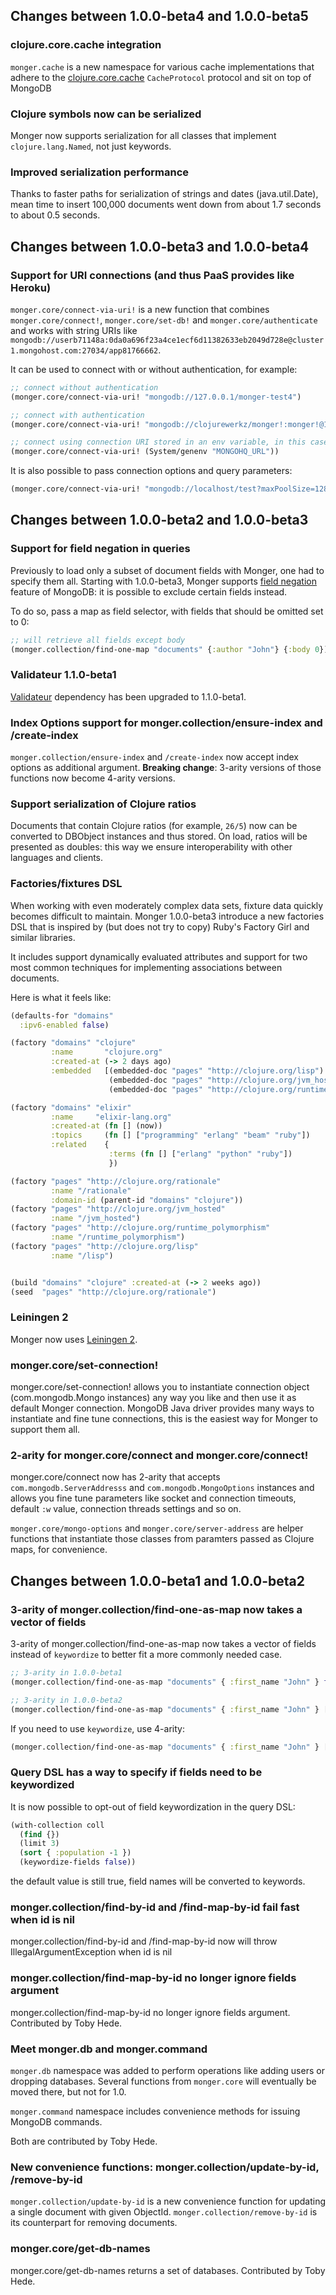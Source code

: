 ## Changes between 1.0.0-beta4 and 1.0.0-beta5

### clojure.core.cache integration

`monger.cache` is a new namespace for various cache implementations that adhere to the [clojure.core.cache](github.com/clojure/core.cache) `CacheProtocol` protocol
and sit on top of MongoDB


### Clojure symbols now can be serialized

Monger now supports serialization for all classes that implement `clojure.lang.Named`, not just keywords.


### Improved serialization performance

Thanks to faster paths for serialization of strings and dates (java.util.Date), mean time to insert 100,000 documents went down from
about 1.7 seconds to about 0.5 seconds.



## Changes between 1.0.0-beta3 and 1.0.0-beta4

### Support for URI connections (and thus PaaS provides like Heroku)

`monger.core/connect-via-uri!` is a new function that combines `monger.core/connect!`, `monger.core/set-db!` and `monger.core/authenticate`
and works with string URIs like `mongodb://userb71148a:0da0a696f23a4ce1ecf6d11382633eb2049d728e@cluster1.mongohost.com:27034/app81766662`.

It can be used to connect with or without authentication, for example:

``` clojure
;; connect without authentication
(monger.core/connect-via-uri! "mongodb://127.0.0.1/monger-test4")

;; connect with authentication
(monger.core/connect-via-uri! "mongodb://clojurewerkz/monger!:monger!@127.0.0.1/monger-test4")

;; connect using connection URI stored in an env variable, in this case, MONGOHQ_URL
(monger.core/connect-via-uri! (System/genenv "MONGOHQ_URL"))
```

It is also possible to pass connection options and query parameters:

``` clojure
(monger.core/connect-via-uri! "mongodb://localhost/test?maxPoolSize=128&waitQueueMultiple=5;waitQueueTimeoutMS=150;socketTimeoutMS=5500&autoConnectRetry=true;safe=false&w=1;wtimeout=2500;fsync=true")
```


## Changes between 1.0.0-beta2 and 1.0.0-beta3

### Support for field negation in queries

Previously to load only a subset of document fields with Monger, one had to specify them all. Starting
with 1.0.0-beta3, Monger supports [field negation](http://www.mongodb.org/display/DOCS/Retrieving+a+Subset+of+Fields#RetrievingaSubsetofFields-FieldNegation) feature of MongoDB: it is possible to exclude
certain fields instead.

To do so, pass a map as field selector, with fields that should be omitted set to 0:

``` clojure
;; will retrieve all fields except body
(monger.collection/find-one-map "documents" {:author "John"} {:body 0})
```


### Validateur 1.1.0-beta1

[Validateur](https://github.com/michaelklishin/validateur) dependency has been upgraded to 1.1.0-beta1.


### Index Options support for monger.collection/ensure-index and /create-index

`monger.collection/ensure-index` and `/create-index` now accept index options as additional argument.
**Breaking change**: 3-arity versions of those functions now become 4-arity versions.


### Support serialization of Clojure ratios

Documents that contain Clojure ratios (for example, `26/5`) now can be converted to DBObject instances
and thus stored. On load, ratios will be presented as doubles: this way we ensure interoperability with
other languages and clients.


### Factories/fixtures DSL

When working with even moderately complex data sets, fixture data quickly becomes difficult to
maintain. Monger 1.0.0-beta3 introduce a new factories DSL that is inspired by (but does not try to
copy) Ruby's Factory Girl and similar libraries.

It includes support dynamically evaluated attributes and support for two most common techniques for
implementing associations between documents.

Here is what it feels like:

``` clojure
(defaults-for "domains"
  :ipv6-enabled false)

(factory "domains" "clojure"
         :name       "clojure.org"
         :created-at (-> 2 days ago)
         :embedded   [(embedded-doc "pages" "http://clojure.org/lisp")
                      (embedded-doc "pages" "http://clojure.org/jvm_hosted")
                      (embedded-doc "pages" "http://clojure.org/runtime_polymorphism")])

(factory "domains" "elixir"
         :name     "elixir-lang.org"
         :created-at (fn [] (now))
         :topics     (fn [] ["programming" "erlang" "beam" "ruby"])
         :related    {
                      :terms (fn [] ["erlang" "python" "ruby"])
                      })

(factory "pages" "http://clojure.org/rationale"
         :name "/rationale"
         :domain-id (parent-id "domains" "clojure"))
(factory "pages" "http://clojure.org/jvm_hosted"
         :name "/jvm_hosted")
(factory "pages" "http://clojure.org/runtime_polymorphism"
         :name "/runtime_polymorphism")
(factory "pages" "http://clojure.org/lisp"
         :name "/lisp")


(build "domains" "clojure" :created-at (-> 2 weeks ago))
(seed  "pages" "http://clojure.org/rationale")
```

### Leiningen 2

Monger now uses [Leiningen 2](https://github.com/technomancy/leiningen/wiki/Upgrading).


### monger.core/set-connection!

monger.core/set-connection! allows you to instantiate connection object (com.mongodb.Mongo instances) any
way you like and then use it as default Monger connection. MongoDB Java driver provides many ways to instantiate
and fine tune connections, this is the easiest way for Monger to support them all.

### 2-arity for monger.core/connect and monger.core/connect!

monger.core/connect now has 2-arity that accepts `com.mongodb.ServerAddresss` and `com.mongodb.MongoOptions`
instances and allows you fine tune parameters like socket and connection timeouts, default `:w` value, connection threads
settings and so on.

`monger.core/mongo-options` and `monger.core/server-address` are helper functions that instantiate those classes from
paramters passed as Clojure maps, for convenience.




## Changes between 1.0.0-beta1 and 1.0.0-beta2

### 3-arity of monger.collection/find-one-as-map now takes a vector of fields

3-arity of monger.collection/find-one-as-map now takes a vector of fields
instead of `keywordize` to better fit a more commonly needed case.

``` clojure
;; 3-arity in 1.0.0-beta1
(monger.collection/find-one-as-map "documents" { :first_name "John" } false)
```

``` clojure
;; 3-arity in 1.0.0-beta2
(monger.collection/find-one-as-map "documents" { :first_name "John" } [:first_name, :last_name, :age])
```


If you need to use `keywordize`, use 4-arity:

``` clojure
(monger.collection/find-one-as-map "documents" { :first_name "John" } [:first_name, :last_name, :age] false)
```


### Query DSL has a way to specify if fields need to be keywordized

It is now possible to opt-out of field keywordization in the query DSL:
    
``` clojure
(with-collection coll
  (find {})
  (limit 3)
  (sort { :population -1 })
  (keywordize-fields false))
```

the default value is still true, field names will be converted to keywords.



### monger.collection/find-by-id and /find-map-by-id fail fast when id is nil

monger.collection/find-by-id and /find-map-by-id now will throw IllegalArgumentException when id is nil


### monger.collection/find-map-by-id no longer ignore fields argument

monger.collection/find-map-by-id no longer ignore fields argument. Contributed by Toby Hede.


### Meet monger.db and monger.command

`monger.db` namespace was added to perform operations like adding users or dropping databases. Several functions from
`monger.core` will eventually be moved there, but not for 1.0. 

`monger.command` namespace includes convenience methods for issuing MongoDB commands.

Both are contributed by Toby Hede.


### New convenience functions: monger.collection/update-by-id, /remove-by-id

`monger.collection/update-by-id` is a new convenience function for updating a single document with
given ObjectId. `monger.collection/remove-by-id` is its counterpart for removing documents.


### monger.core/get-db-names

monger.core/get-db-names returns a set of databases. Contributed by Toby Hede.

